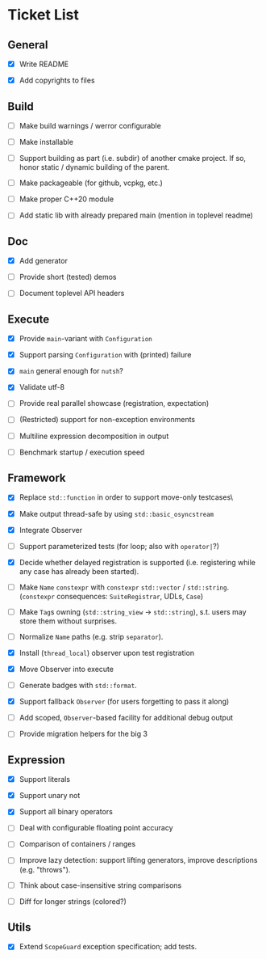 [//]: <> (Copyright m8mble 2020.)
[//]: <> (SPDX-License-Identifier: BSL-1.0.)


# Ticket List


## General

 - [x] Write README
 - [x] Add copyrights to files


## Build

 - [ ] Make build warnings / werror configurable
 - [ ] Make installable
 - [ ] Support building as part (i.e. subdir) of another cmake project.
       If so, honor static / dynamic building of the parent.
 - [ ] Make packageable (for github, vcpkg, etc.)
 - [ ] Make proper C++20 module
 - [ ] Add static lib with already prepared main (mention in toplevel readme)


## Doc

 - [x] Add generator
 - [ ] Provide short (tested) demos
 - [ ] Document toplevel API headers


## Execute

 - [x] Provide `main`-variant with `Configuration`
 - [x] Support parsing `Configuration` with (printed) failure
 - [x] `main` general enough for `nutsh`?
 - [x] Validate utf-8
 - [ ] Provide real parallel showcase (registration, expectation)
 - [ ] (Restricted) support for non-exception environments
 - [ ] Multiline expression decomposition in output
 - [ ] Benchmark startup / execution speed


## Framework

 - [x] Replace `std::function` in order to support move-only testcases\
 - [x] Make output thread-safe by using `std::basic_osyncstream`
 - [x] Integrate Observer
 - [ ] Support parameterized tests (for loop; also with `operator|`?)
 - [x] Decide whether delayed registration is supported
       (i.e. registering while any case has already been started).
 - [ ] Make `Name` `constexpr` with `constexpr` `std::vector` / `std::string`.
       (`constexpr` consequences: `SuiteRegistrar`, UDLs, `Case`)
 - [ ] Make `Tag`s owning (`std::string_view` -> `std::string`),
       s.t. users may store them without surprises.
 - [ ] Normalize `Name` paths (e.g. strip `separator`).
 - [x] Install (`thread_local`) observer upon test registration
 - [x] Move Observer into execute
 - [ ] Generate badges with `std::format`.
 - [x] Support fallback `Observer` (for users forgetting to pass it along)
 - [ ] Add scoped, `Observer`-based facility for additional debug output
 - [ ] Provide migration helpers for the big 3


## Expression

 - [x] Support literals
 - [x] Support unary not
 - [x] Support all binary operators
 - [ ] Deal with configurable floating point accuracy
 - [ ] Comparison of containers / ranges
 - [ ] Improve lazy detection: support lifting generators, improve descriptions (e.g. "throws").
 - [ ] Think about case-insensitive string comparisons
 - [ ] Diff for longer strings (colored?)


## Utils

 - [x] Extend `ScopeGuard` exception specification; add tests.

